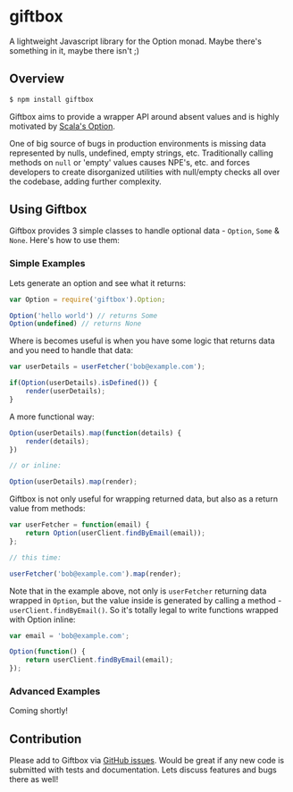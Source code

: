 giftbox
=======

A lightweight Javascript library for the Option monad. Maybe there's something in it, maybe there isn't ;)

## Overview

```bash
$ npm install giftbox
```

Giftbox aims to provide a wrapper API around absent values and is highly motivated by [Scala's Option][scala-option].

One of big source of bugs in production environments is missing data represented by nulls, undefined, empty strings, etc. Traditionally calling methods on `null` or 'empty' values causes NPE's, etc. and forces developers to create disorganized utilities with null/empty checks all over the codebase, adding further complexity.

## Using Giftbox

Giftbox provides 3 simple classes to handle optional data - `Option`, `Some` & `None`. Here's how to use them:

### Simple Examples

Lets generate an option and see what it returns:

```js
var Option = require('giftbox').Option;

Option('hello world') // returns Some
Option(undefined) // returns None
```

Where is becomes useful is when you have some logic that returns data and you need to handle that data:

```js
var userDetails = userFetcher('bob@example.com');

if(Option(userDetails).isDefined()) {
	render(userDetails);
}
```

A more functional way:

```js
Option(userDetails).map(function(details) {
	render(details);
})

// or inline:

Option(userDetails).map(render);
```

Giftbox is not only useful for wrapping returned data, but also as a return value from methods:

```js
var userFetcher = function(email) {
	return Option(userClient.findByEmail(email));
};

// this time:

userFetcher('bob@example.com').map(render);
```

Note that in the example above, not only is `userFetcher` returning data wrapped in `Option`, but the value inside is generated by calling a method - `userClient.findByEmail()`. So it's totally legal to write functions wrapped with Option inline:

```js
var email = 'bob@example.com';

Option(function() {
	return userClient.findByEmail(email);
});
```
### Advanced Examples

Coming shortly!

## Contribution

Please add to Giftbox via [GitHub issues][github-issues]. Would be great if any new code is submitted with tests and documentation. Lets discuss features and bugs there as well!

[scala-option]: http://www.scala-lang.org/api/current/index.html#scala.Option
[github-issues]: https://github.com/nitindhar7/giftbox/issues


